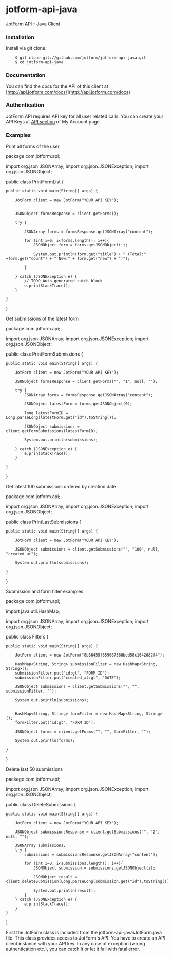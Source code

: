 jotform-api-java 
===============
[JotForm API](http://api.jotform.com/docs/) - Java Client


### Installation

Install via git clone:

        $ git clone git://github.com/jotform/jotform-api-java.git
        $ cd jotform-api-java
        

### Documentation

You can find the docs for the API of this client at [http://api.jotform.com/docs/](http://api.jotform.com/docs)

### Authentication

JotForm API requires API key for all user related calls. You can create your API Keys at  [API section](http://www.jotform.com/myaccount/api) of My Account page.

### Examples

Print all forms of the user

package com.jotform.api;

import org.json.JSONArray;
import org.json.JSONException;
import org.json.JSONObject;

public class PrintFormList {

	
	public static void main(String[] args) {
	
		JotForm client = new JotForm("YOUR API KEY");
		
		
		JSONObject formsResponse = client.getForms();
		
		try {
			
			JSONArray forms = formsResponse.getJSONArray("content");
			
			for (int i=0; i<forms.length(); i++){
				JSONObject form = forms.getJSONObject(i);
				
				System.out.println(form.get("title") + " (Total:" +form.get("count") + " New:" + form.get("new") + ")");
				
			}
		
		} catch (JSONException e) {
			// TODO Auto-generated catch block
			e.printStackTrace();
		}
		
	}

}
   
Get submissions of the latest form

package com.jotform.api;

import org.json.JSONArray;
import org.json.JSONException;
import org.json.JSONObject;

public class PrintFormSubmissions {

	
	public static void main(String[] args) {
	
		JotForm client = new JotForm("YOUR API KEY");
		
		JSONObject formsResponse = client.getForms("", "1", null, "");
		
		try {
			JSONArray forms = formsResponse.getJSONArray("content");
			
			JSONObject latestForm = forms.getJSONObject(0);
			
			long latestFormID = Long.parseLong(latestForm.get("id").toString());
			
			JSONObject submissions = client.getFormSubmissions(latestFormID);
			
			System.out.println(submissions);
			
		} catch (JSONException e) {
			e.printStackTrace();
		}
		
	}

}

Get latest 100 submissions ordered by creation date

package com.jotform.api;

import org.json.JSONArray;
import org.json.JSONException;
import org.json.JSONObject;

public class PrintLastSubmissions {

	
	public static void main(String[] args) {
	
		JotForm client = new JotForm("YOUR API KEY");
		
		JSONObject submissions = client.getSubmissions("", "100", null, "created_at");
		
		System.out.println(submissions);
		
	}

}

Submission and form filter examples

package com.jotform.api;

import java.util.HashMap;

import org.json.JSONArray;
import org.json.JSONException;
import org.json.JSONObject;

public class Filters {

	
	public static void main(String[] args) {
	
		JotForm client = new JotForm("8b36455f659087568bed58c1642082f4");
		
		HashMap<String, String> submissionFilter = new HashMap<String, String>();
		submissionFilter.put("id:gt", "FORM ID");
		submissionFilter.put("created_at:gt", "DATE");

		JSONObject submissions = client.getSubmissions("", "", submissionFilter, "");
		
		System.out.println(submissions);
		
		
		HashMap<String, String> formFilter = new HashMap<String, String>();
		formFilter.put("id:gt", "FORM ID");
		
		JSONObject forms = client.getForms("", "", formFilter, "");
		
		System.out.println(forms);
		
	}

}

Delete last 50 submissions

package com.jotform.api;

import org.json.JSONArray;
import org.json.JSONException;
import org.json.JSONObject;

public class DeleteSubmissions {

	
	public static void main(String[] args) {
	
		JotForm client = new JotForm("YOUR API KEY");
		
		JSONObject submissionsResponse = client.getSubmissions("", "2", null, "");
		
		JSONArray submissions;
		try {
			submissions = submissionsResponse.getJSONArray("content");
		
			for (int i=0; i<submissions.length(); i++){
				JSONObject submission = submissions.getJSONObject(i);
				
				JSONObject result = client.deleteSubmission(Long.parseLong(submission.get("id").toString()));
				
				System.out.println(result);
			}
		} catch (JSONException e) {
			e.printStackTrace();
		}	
	}

}

First the JotForm class is included from the jotform-api-java/JotForm.java file. This class provides access to JotForm's API. You have to create an API client instance with your API key. 
In any case of exception (wrong authentication etc.), you can catch it or let it fail with fatal error.





    
